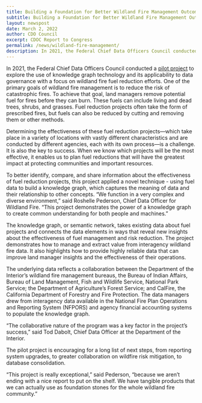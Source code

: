 ```yaml
---
title: Building a Foundation for Better Wildland Fire Management Outcome Reporting Using Knowledge Graphs
subtitle: Building a Foundation for Better Wildland Fire Management Outcome Reporting Using Knowledge Graphs
layout: newspost
date: March 2, 2022
author: CDO Council
excerpt: CDOC Report to Congress
permalink: /news/wildland-fire-management/
description: In 2021, the Federal Chief Data Officers Council conducted a pilot project to explore the use of knowledge graph technology and its applicability to data governance with a focus on wildland fire fuel reduction efforts...
---
```

In 2021, the Federal Chief Data Officers Council conducted a <a href="https://resources.data.gov/resources/Fuels_Knowledge_Graph_Project/">pilot project</a> to explore the use of knowledge graph technology and its applicability to data governance with a focus on wildland fire fuel reduction efforts. One of the primary goals of wildland fire management is to reduce the risk of catastrophic fires. To achieve that goal, land managers remove potential fuel for fires before they can burn. These fuels can include living and dead trees, shrubs, and grasses. Fuel reduction projects often take the form of prescribed fires, but fuels can also be reduced by cutting and removing them or other methods.

Determining the effectiveness of these fuel reduction projects—which take place in a variety of locations with vastly different characteristics and are conducted by different agencies, each with its own process—is a challenge. It is also the key to success. When we know which projects will be the most effective, it enables us to plan fuel reductions that will have the greatest impact at protecting communities and important resources.

To better identify, compare, and share information about the effectiveness of fuel reduction projects, this project applied a novel technique - using fuel data to build a knowledge graph, which captures the meaning of data and their relationship to other concepts. “We function in a very complex and diverse environment,” said Roshelle Pederson, Chief Data Officer for Wildland Fire. “This project demonstrates the power of a knowledge graph to create common understanding for both people and machines.”

The knowledge graph, or semantic network, takes existing data about fuel projects and connects the data elements in ways that reveal new insights about the effectiveness of fuel management and risk reduction. The project demonstrates how to manage and extract value from interagency wildland fire data. It also highlights how to provide highly reliable data that can improve land manager insights and the effectiveness of their operations.

The underlying data reflects a collaboration between the Department of the Interior’s wildland fire management bureaus, the Bureau of Indian Affairs, Bureau of Land Management, Fish and Wildlife Service, National Park Service; the Department of Agriculture’s Forest Service; and CalFire, the California Department of Forestry and Fire Protection. The data managers drew from interagency data available in the National Fire Plan Operations and Reporting System (NFPORS) and agency financial accounting systems to populate the knowledge graph.

“The collaborative nature of the program was a key factor in the project’s success,” said Tod Dabolt, Chief Data Officer at the Department of the Interior.

The pilot project is encouraging for a long list of next steps, from reporting system upgrades, to greater collaboration on wildfire risk mitigation, to database consolidation.

“This project is really exceptional,” said Pederson, “because we aren’t ending with a nice report to put on the shelf. We have tangible products that we can actually use as foundation stones for the whole wildland fire community.” 

